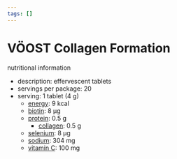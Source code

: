 ```yaml
---
tags: []
---
```


# VÖOST Collagen Formation
nutritional information

- description: effervescent tablets
- servings per package: 20
- serving: 1 tablet (4 g)
	- [energy](energy.md): 9 kcal
	- [biotin](biotin.md): 8 μg
	- [protein](protein.md): 0.5 g
		- [collagen](collagen.md): 0.5 g
	- [selenium](selenium.md): 8 μg
	- [sodium](sodium.md): 304 mg
	- [vitamin C](../../general/vitamin%20C.md): 100 mg
